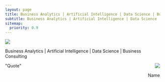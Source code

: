 ```yaml
---
layout: page
title: Business Analytics | Artificial Intelligence | Data Science | Business Consulting
subtitle: Business Analytics | Artificial Intelligence | Data Science | Business Consulting
sitemap:
  priority: 0.9
---
```


<img src="{{ '/assets/img/alexey.jpeg' | prepend: site.baseurl }}" id="about-img">

<div id="describe-text">
	<p>Business Analytics | Artificial Intelligence | Data Science | Business Consulting</p>
</div>
 
<div id="describe-text">
    <span style="float: right; "><img src="{{ '/assets/img/alexey_face.jpeg' | prepend: site.baseurl }}" id="about-img"></span>
	<p>"Quote"</p>
	<span style="float: right; ">Name</span>
</div>
